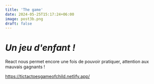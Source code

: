 ```yaml
---
title: 'The game'
date: 2024-05-25T15:17:24+06:00
image: post3b.png
draft: false
---
```


# _Un jeu d'enfant !_

React nous permet encore une fois de pouvoir pratiquer, attention aux mauvais gagnants !


https://tictactoesgameofchild.netlify.app/
